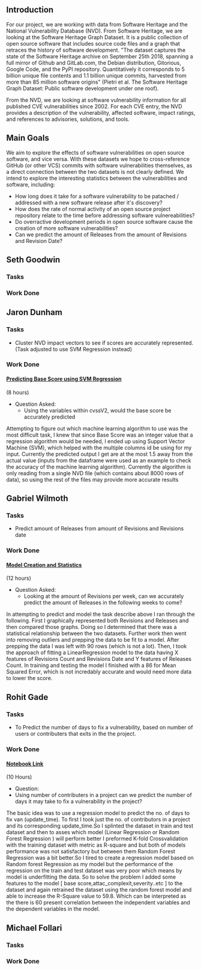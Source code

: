 
## Introduction

For our project, we are working with data from Software Heritage and the National Vulnerability 
Database (NVD). From Software Heritage, we are looking at the Software Heritage Graph Dataset. It is a public collection of open source software that 
includes source code files and a graph that retraces the history of software development. "The dataset captures the state of 
the Software Heritage archive on September 25th 2018, spanning a full mirror of Github and GitLab.com, the Debian 
distribution, Gitorious, Google Code, and the PyPI repository. Quantitatively it corresponds to 5 billion unique file contents 
and 1.1 billion unique commits, harvested from more than 85 million software origins" (Pietri et al. The Software Heritage 
Graph Dataset: Public software development under one roof).

From the NVD, we are looking at software vulnerability information for all published CVE vulnerabilities since 2002. For each 
CVE entry, the NVD provides a description of the vulnerability, affected software, impact ratings, and references to 
advisories, solutions, and tools.


## Main Goals

We aim to explore the effects of software vulnerabilities on open source software, and vice versa.
With these datasets we hope to cross-reference GitHub (or other VCS) commits with software vulnerabilities themselves, as a direct connection between the two datasets is not clearly defined.
We intend to explore the interesting statistics between the vulnerabilities and software, including:
- How long does it take for a software vulnerability to be patached / addressed with a new software release after it's discovery?
- How does the rate of normal activity of an open source project repository relate to the time before addressing software vulnereabilities?
- Do overractive development periods in open source software cause the creation of more software vulnerabilities?
- Can we predict the amount of Releases from the amount of Revisions and Revision Date?


## Seth Goodwin
### Tasks

### Work Done 

## Jaron Dunham 
### Tasks
* Cluster NVD impact vectors to see if scores are accurately represented. (Task adjusted to use SVM Regression instead)
### Work Done
#### [Predicting Base Score using SVM Regression](https://github.com/UNCG-CSE/Open_Source_Vul_Metrics/blob/beta/src/NVD/SVM_BaseScorePrediction.ipynb) 
(8 hours)
* Question Asked: 
  * Using the variables within cvssV2, would the base score be accurately predicted
  
 Attempting to figure out which machine learning algorithm to use was the most difficult task, I knew that since Base Score was an integer value that a regression algorithm would be needed, I ended up using Support Vector Machine (SVM), which helped with the multiple columns id be using for my input. Currently the predicted output I get are at the most 1.5 away from the actual value (inputs from the dataframe were used as an example to check the accuracy of the machine learning algorithm). Currently the algorithm is only reading from a single NVD file (which contains about 8000 rows of data), so using the rest of the files may provide more accurate results 

## Gabriel Wilmoth
### Tasks
* Predict amount of Releases from amount of Revisions and Revisions date
### Work Done
#### [Model Creation and Statistics](https://github.com/UNCG-CSE/Open_Source_Vul_Metrics/blob/beta/src/Models/Linear%20Regression%20Releases%20from%20Revisions.ipynb)
(12 hours)
* Question Asked:
  * Looking at the amount of Revisions per week, can we accurately predict the amount of Releases in the following weeks to come?

In attempting to predict and model the task describe above I ran through the following. First I graphically represented both Revisions and Releases and then compared those graphs. Doing so I determined that there was a statistical relationship between the two datasets. Further work then went into removing outliers and prepping the data to be fit to a model. After prepping the data I was left with 90 rows (which is not a lot). Then, I took the approach of fitting a LinearRegression model to the data having X features of Revisions Count and Revisions Date and Y features of Releases Count. In training and testing the model I finished with a 86 for Mean Squared Error, which is not incredably accurate and would need more data to lower the score.


## Rohit Gade
### Tasks
* To Predict the number of days to fix a vulnerability, based on number of users or contributers that exits in the the project.
### Work Done
#### [ Notebook Link ](https://github.com/UNCG-CSE/Open_Source_Vul_Metrics/blob/beta/src/Models/Users_to_fixs_model.ipynb)
(10 Hours)
* Question:
 * Using number of contributers in a project can we predict the number of days it may take to fix a vulnerability in the project?
 
 The basic idea was to use a regression model to predict the no. of days to fix van (update_time). To first I took just the no. of contributors in a project and its corresponding update_time.So I splinted the dataset in train and test dataset and then to asses which model (Linear Regression or Random Forest Regression ) will perform better I preformed K-fold Crossvalidation with the training dataset with metric as R-square and but both of models performance was not satisfactory but between them Random Forest Regression was a bit better.So I tired to create a regression model based on Random forest Regression as my model but the  performance of the regression on the train and test dataset was very poor which means by model is underfitting the data. So to solve the problem I added some features to the model [ base score,attac_complexit,severity..etc ] to the dataset and again retrained the dataset using the random forest model and able to increase the R-Square value to 59.8. Which can be interpreted as the there is 60 present correlation between the  independent variables and the dependent variables in the model.	
## Michael Follari
### Tasks

### Work Done 
